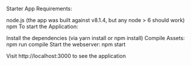 Starter App
Requirements:

node.js (the app was built against v8.1.4, but any node > 6 should work)
npm
To start the Application:

Install the dependencies (via yarn install or npm install)
Compile Assets: npm run compile
Start the webserver: npm start

Visit http://localhost:3000 to see the application